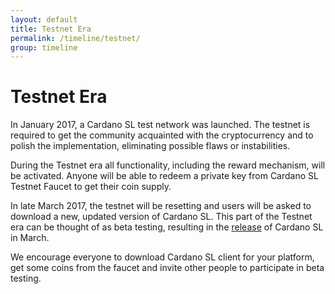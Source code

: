 ```yaml
---
layout: default
title: Testnet Era
permalink: /timeline/testnet/
group: timeline
---
```


[//]: # (Reviewed at e1d0f9fb37a3f1378341716916f0321fb55698df)

# Testnet Era

In January 2017, a Cardano SL test network was launched. The testnet is
required to get the community acquainted with the cryptocurrency and to
polish the implementation, eliminating possible flaws or instabilities.

During the Testnet era all functionality, including the reward mechanism,
will be activated. Anyone will be able to redeem a private key from Cardano
SL Testnet Faucet to get their coin supply.

In late March 2017, the testnet will be resetting and users will be
asked to download a new, updated version of Cardano SL. This part of the
Testnet era can be thought of as beta testing, resulting in the
[release](/timeline/bootstrap) of Cardano SL in March.

We encourage everyone to download Cardano SL client for your platform,
get some coins from the faucet and invite other people to participate in
beta testing.
